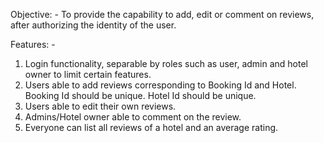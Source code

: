 Objective: - To provide the capability to add, edit or comment on reviews, after authorizing the identity of the user.

Features: -
1. Login functionality, separable by roles such as user, admin and hotel owner to limit certain features.
2. Users able to add reviews corresponding to Booking Id and Hotel. Booking Id should be unique. Hotel Id should be unique.
3. Users able to edit their own reviews.
4. Admins/Hotel owner able to comment on the review.
5. Everyone can list all reviews of a hotel and an average rating.
